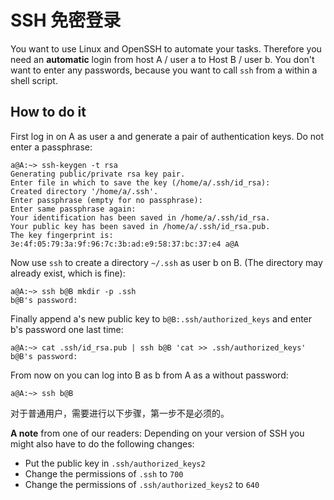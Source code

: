 # SSH 免密登录

You want to use Linux and OpenSSH to automate your tasks. Therefore you need an **automatic** login from host A / user a to Host B / user b. You don't want to enter any passwords, because you want to call `ssh` from a within a shell script.

## How to do it

First log in on A as user a and generate a pair of authentication keys. Do not enter a passphrase:

```
a@A:~> ssh-keygen -t rsa
Generating public/private rsa key pair.
Enter file in which to save the key (/home/a/.ssh/id_rsa): 
Created directory '/home/a/.ssh'.
Enter passphrase (empty for no passphrase): 
Enter same passphrase again: 
Your identification has been saved in /home/a/.ssh/id_rsa.
Your public key has been saved in /home/a/.ssh/id_rsa.pub.
The key fingerprint is:
3e:4f:05:79:3a:9f:96:7c:3b:ad:e9:58:37:bc:37:e4 a@A
```

Now use `ssh` to create a directory `~/.ssh` as user b on B. (The directory may already exist, which is fine):

```
a@A:~> ssh b@B mkdir -p .ssh
b@B's password: 
```

Finally append a's new public key to `b@B:.ssh/authorized_keys` and enter b's password one last time:

```
a@A:~> cat .ssh/id_rsa.pub | ssh b@B 'cat >> .ssh/authorized_keys'
b@B's password: 
```

From now on you can log into B as b from A as a without password:

```
a@A:~> ssh b@B
```

对于普通用户，需要进行以下步骤，第一步不是必须的。

**A note** from one of our readers: Depending on your version of SSH you might also have to do the following changes:

- Put the public key in `.ssh/authorized_keys2`
- Change the permissions of `.ssh` to `700`
- Change the permissions of `.ssh/authorized_keys2` to `640`